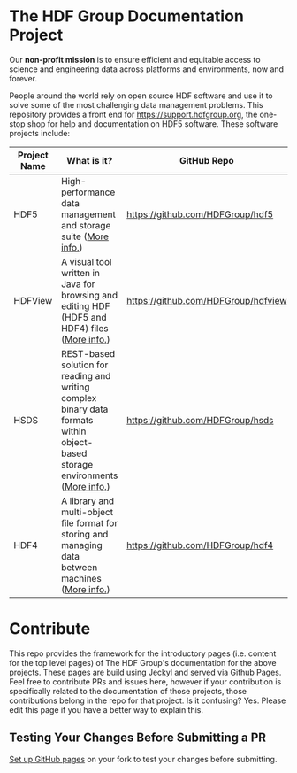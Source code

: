 # The HDF Group Documentation Project

Our **non-profit mission** is to ensure efficient and equitable access to science and engineering data across platforms and environments, now and forever.

People around the world rely on open source HDF software and use it to solve some of the most challenging data management problems. This repository provides a front end for <a href="https://support.hdfgroup.org">https://support.hdfgroup.org</a>, the one-stop shop for help and documentation on HDF5 software. These software projects include:

| Project Name | What is it? | GitHub Repo | 
| ----- | ---- | ---| 
| HDF5 | High-performance data management and storage suite (<a href="https://www.hdfgroup.org/solutions/hdf5/">More info.</a>) | https://github.com/HDFGroup/hdf5 | 
| HDFView | A visual tool written in Java for browsing and editing HDF (HDF5 and HDF4) files (<a href="https://www.hdfgroup.org/download-hdfview/">More info.</a>) | https://github.com/HDFGroup/hdfview | 
| HSDS | REST-based solution for reading and writing complex binary data formats within object-based storage environments (<a href="https://www.hdfgroup.org/solutions/highly-scalable-data-service-hsds/">More info.</a>) | https://github.com/HDFGroup/hsds | 
| HDF4 | A library and multi-object file format for storing and managing data between machines (<a href="https://www.hdfgroup.org/solutions/hdf4/">More info.</a>) | https://github.com/HDFGroup/hdf4 | 
 
# Contribute 

This repo provides the framework for the introductory pages (i.e. content for the top level pages) of The HDF Group's documentation for the above projects. These pages are build using Jeckyl and served via Github Pages. Feel free to contribute PRs and issues here, however if your contribution is specifically related to the documentation of those projects, those contributions belong in the repo for that project. Is it confusing? Yes. Please edit this page if you have a better way to explain this. 

## Testing Your Changes Before Submitting a PR 

<a href="https://docs.github.com/en/pages/quickstart">Set up GitHub pages</a> on your fork to test your changes before submitting. 
